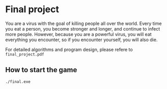 # Final project
You are a virus with the goal of killing people all over the world. Every time you eat a person, you become stronger and longer, and continue to infect more people. However, because you are a powerful virus, you will eat everything you encounter, so if you encounter yourself, you will also die.

For detailed algorithms and program design, please refere to `final_project.pdf`

## How to start the game
```bash
./final.exe
```